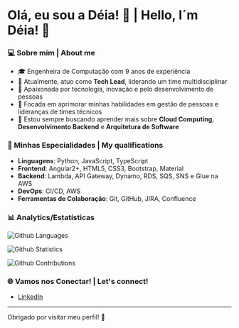 # Olá, eu sou a Déia! 👋 | Hello, I´m Déia! 👋


### 💻 Sobre mim | About me
- 🎓 Engenheira de Computação com 9 anos de experiência
- 💼 Atualmente, atuo como **Tech Lead**, liderando um time multidisciplinar
- 🚀 Apaixonada por tecnologia, inovação e pelo desenvolvimento de pessoas
- 🎯 Focada em aprimorar minhas habilidades em gestão de pessoas e lideranças de times técnicos
- 🌱 Estou sempre buscando aprender mais sobre **Cloud Computing**, **Desenvolvimento Backend** e **Arquitetura de Software**

### 🚀 Minhas Especialidades | My qualifications
- **Linguagens**: Python, JavaScript, TypeScript
- **Frontend**: Angular2+, HTML5, CSS3, Bootstrap, Material
- **Backend**: Lambda, API Gateway, Dynamo, RDS, SQS, SNS e Glue na AWS
- **DevOps**: CI/CD, AWS
- **Ferramentas de Colaboração**: Git, GitHub, JIRA, Confluence

### 📊 Analytics/Estatísticas

![Github Languages](https://github-readme-stats.vercel.app/api/top-langs/?username=andreiaacs&theme=radical&langs_count=3&locale=pt-br)

![Github Statistics](https://github-readme-stats.vercel.app/api/?username=andreiaacs&show_icons=true&theme=radical&hide=contribs,prs&locale=pt-br)

![Github Contributions](https://github-readme-streak-stats.herokuapp.com/?user=andreiaacs&show_icons=true&theme=radical&hide=contribs,prs&locale=pt-br)


### 🌐 Vamos nos Conectar! | Let's connect!
- [LinkedIn](https://www.linkedin.com/in/andreiaalencar/)

---

Obrigado por visitar meu perfil! 🚀
